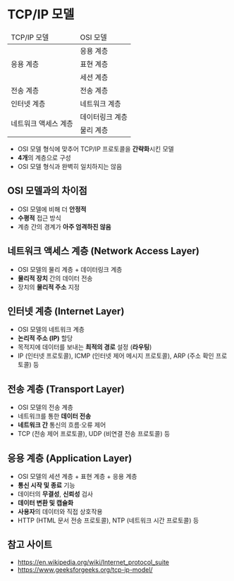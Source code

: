 # TCP/IP 모델

<table>
    <thead>
        <tr>
            <td>TCP/IP 모델</td>
            <td>OSI 모델</td>
        </tr>
    </thead>
    <tbody>
        <tr>
            <td rowspan="3">응용 계층</td>
            <td>응용 계층</td>
        </tr>
        <tr>
            <td>표현 계층</td>
        </tr>
        <tr>
            <td>세션 계층</td>
        </tr>
        <tr>
            <td>전송 계층</td>
            <td>전송 계층</td>
        </tr>
        <tr>
            <td>인터넷 계층</td>
            <td>네트워크 계층</td>
        </tr>
        <tr>
            <td rowspan="2">네트워크 액세스 계층</td>
            <td>데이터링크 계층</td>
        </tr>
        <tr>
            <td>물리 계층</td>
        </tr>
    </tbody>
</table>

- OSI 모델 형식에 맞추어 TCP/IP 프로토콜을 **간략화**시킨 모델
- **4개**의 계층으로 구성
- OSI 모델 형식과 완벽히 일치하지는 않음

## OSI 모델과의 차이점
- OSI 모델에 비해 더 **안정적**
- **수평적** 접근 방식
- 계층 간의 경계가 **아주 엄격하진 않음**

## 네트워크 액세스 계층 (Network Access Layer)
- OSI 모델의 물리 계층 + 데이터링크 계층
- **물리적 장치** 간의 데이터 전송
- 장치의 **물리적 주소** 지정

## 인터넷 계층 (Internet Layer)
- OSI 모델의 네트워크 계층
- **논리적 주소 (IP)** 할당
- 목적지에 데이터를 보내는 **최적의 경로** 설정 (**라우팅**)
- IP (인터넷 프로토콜), ICMP (인터넷 제어 메시지 프로토콜), ARP (주소 확인 프로토콜) 등

## 전송 계층 (Transport Layer)
- OSI 모델의 전송 계층
- 네트워크를 통한 **데이터 전송**
- **네트워크 간** 통신의 흐름·오류 제어
- TCP (전송 제어 프로토콜), UDP (비연결 전송 프로토콜) 등

## 응용 계층 (Application Layer)
- OSI 모델의 세션 계층 + 표현 계층 + 응용 계층
- **통신 시작 및 종료** 기능
- 데이터의 **무결성**, **신뢰성** 검사
- **데이터 변환 및 캡슐화**
- **사용자**의 데이터와 직접 상호작용
- HTTP (HTML 문서 전송 프로토콜), NTP (네트워크 시간 프로토콜) 등

## 참고 사이트
- https://en.wikipedia.org/wiki/Internet_protocol_suite
- https://www.geeksforgeeks.org/tcp-ip-model/